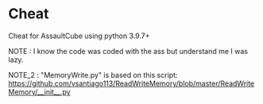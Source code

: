 # Cheat
Cheat for AssaultCube using python 3.9.7+

NOTE : I know the code was coded with the ass but understand me I was lazy.

NOTE_2 : "MemoryWrite.py" is based on this script: https://github.com/vsantiago113/ReadWriteMemory/blob/master/ReadWriteMemory/__init__.py

